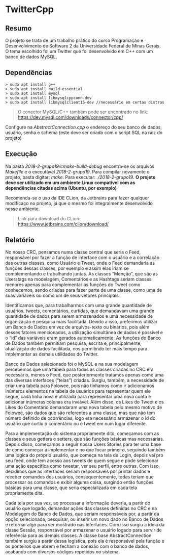 # TwitterCpp

## Resumo
O projeto se trata de um trabalho prático do curso Programação e Desenvolvimento de Software 2 da 
Universidade Federal de Minas Gerais. O tema escolhido foi um Twitter que foi desenvolvido em C++ com um banco 
de dados MySQL.

## Dependências
```terminal
> sudo apt install g++
> sudo apt install build-essential
> sudo apt install mysql
> sudo apt install libmysqlcppconn-dev
> sudo apt install libmysqlclient15-dev //necessário em certas distros
```
> O conector MySQL/C++ também pode ser encontrado no link: https://dev.mysql.com/downloads/connector/cpp/

Configure na *AbstractConnection.cpp* o endereço do seu banco de dados, usuário, senha e schema 
(este deve ser criado com o script SQL na raiz do projeto)

## Execução
Na pasta *2018-2-grupo19/cmake-build-debug* encontra-se os arquivos *Makefile* e o executável *2018-2-grupo19*.
Para compilar novamente o projeto, basta digitar: *make*. Para executar: *./2018-2-grupo19*.
**O projeto deve ser utilizado em um ambiente Linux compatível com as dependências citadas acima (Ubuntu, por exemplo)**

Recomenda-se o uso da IDE CLion, da Jetbrains para fazer qualquer modificaço no projeto, já que o mesmo foi
integralmente desenvolvido nesse ambiente.
> Link para download do CLion: https://www.jetbrains.com/clion/download/

## Relatório
No nosso CRC, pensamos numa classe central que seria o Feed, responsável por fazer a função de interface com o usuário 
e a correlação das outras classes, como Usuário e Tweet, onde o Feed demandaria as funções dessas classes, por exemplo 
e assim elas iriam se complementando e trabalhando juntas. As classes “Menção”, que são as Userstags na modelagem, 
Comentários e as Hashtags seriam classes menores apenas para complementar as funções do Tweet como conhecemos, sendo 
criadas para fazer parte de uma classe, como uma de suas variáveis ou como um de seus vetores principais.

Identificamos que, para trabalharmos com uma grande quantidade de usuários, tweets, comentários, curtidas, que 
demandavam uma grande quantidade de dados para serem armazenados e uma necessidade de organização e pesquisa mais 
facilitada. Devido a isso, preferimos utilizar um Banco de Dados em vez de arquivos-texto ou binários, pois além 
desses fatores mencionados, a utilização simultânea de dados é possível e o “id” das variáveis eram gerados 
automaticamente. As funções do Banco de Dados também permitiam pesquisa, escrita e, principalmente, atualização 
de dados facilitada, nos permitindo ter mais tempo para implementar as demais utilidades do Twitter.

Banco de Dados selecionado foi o MySQL e na sua modelagem percebemos que uma tabela para todas as classes criadas 
no CRC era necessário, menos o Feed, que posteriormente tratamos apenas como uma das diversas interfaces 
(“telas”) criadas. Surgiu, também, a necessidade de criar uma tabela para Folowee, pois não tínhamos como ir 
adicionamos inúmeros elementos na tabela de usuários para representar quem ele segue, cada linha nova é utilizada 
para representar uma nova conta e adicionar inúmeras colunas era inviável. Além disso, os Likes do Tweet e os 
Likes do Comentário demandaram uma nova tabela pelo mesmo motivo de Folowee, são dados que são referentes a 
uma classe, mas que não tem número definido de ocorrências, logo era necessário armazenar o id do usuário que 
curtiu o comentário ou o tweet em num lugar diferente.

Para a implementação do sistema propriamente dito, começamos com as classes e seus getters e setters, que são 
funções básicas mas necessárias. Depois disso, começamos a seguir nossa Users Stories para ter uma base de como 
começar a implementar e no que focar primeiro, seguindo também uma lógica do próprio usuário, que começa na 
tela de Login, depois vai pro seu feed, onde tem acesso aos tweets de quem segue e pode selecionar uma ação 
específica como tweetar, ver seu perfil, entre outras. Com isso, decidimos que as interfaces seriam responsáveis 
por printar dados e receber comandos dos usuários, consequentemente, todas teriam que processar os comandos 
e exibir alguma coisa, surgindo então funções básicas para uma classe, que seria especializada em cada tela 
propriamente dita.

Cada tela por sua vez, ao processar a informação deveria, a partir do usuário que logado, demandar ações 
das classes definidas no CRC e na Modelagem do Banco de Dados, que seriam responsáveis por, a partir da 
opção selecionada, pesquisar, ou inserir um novo dado no Banco de Dados e retornar algo para ser mostrado 
nas interfaces. Com isso surgiu a ideia da classe Sessão, responsável por armazenar o usuário logado para 
servir de referência para as demais classes. A classe base AbstractConnection também surgiu a partir dessa 
logística, pois ela é responsável pela função e os ponteiros que abrem e fecham a conexão com o banco de 
dados, acabando com diversos códigos repetidos no sistema. 

